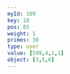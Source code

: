 ```yaml
---
myId: 109
key: 18
pos: 85
weight: 1
primes: 30
type: user
value: [599,4,1,1]
object: [3,5,6]
---
```

